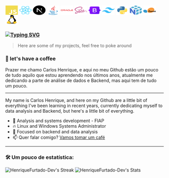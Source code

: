 <div style="display: inline_block"><br>
<img align="center" alt="Henrique-JS" height="30" width="40" src="https://raw.githubusercontent.com/devicons/devicon/master/icons/javascript/javascript-plain.svg">
<img align="center" alt="Henrique-html" height="30" width="40" src="https://github.com/devicons/devicon/blob/master/icons/react/react-original.svg">
<img align="center" alt="Henrique-CSS" height="30" width="40" src="https://github.com/devicons/devicon/blob/master/icons/nextjs/nextjs-original.svg">
    
<img align="center" alt="Henrique-html" height="30" width="40" src="https://github.com/devicons/devicon/blob/master/icons/java/java-original.svg">
<img align="center" alt="Henrique-html" height="30" width="40" src="https://github.com/devicons/devicon/blob/master/icons/oracle/oracle-original.svg">

<img align="center" alt="Henrique-SASS" height="30" width="40" src="https://raw.githubusercontent.com/devicons/devicon/master/icons/sass/sass-original.svg">
<img align="center" alt="Henrique-Bootstrap" height="30" width="40" src="https://raw.githubusercontent.com/devicons/devicon/master/icons/bootstrap/bootstrap-original.svg">
<img align="center" alt="Henrique-Bootstrap" height="30" width="40" src="https://github.com/devicons/devicon/blob/master/icons/tailwindcss/tailwindcss-original.svg">

<img align="center" alt="Henrique-py" height="30" width="40" src="https://raw.githubusercontent.com/devicons/devicon/master/icons/python/python-original.svg">
<img align="center" alt="Henrique-py" height="30" width="40" src="https://github.com/devicons/devicon/blob/master/icons/numpy/numpy-original.svg">
<img align="center" alt="Henrique-py" height="30" width="40" src="https://github.com/devicons/devicon/blob/master/icons/scikitlearn/scikitlearn-original.svg">

<img align="center" alt="Henrique-py" height="30" width="40" src="https://github.com/devicons/devicon/blob/master/icons/linux/linux-original.svg">
</div>

###  [![Typing SVG](https://readme-typing-svg.demolab.com?font=Fira+Code&pause=1000&color=F7EE29&center=true&vCenter=true&random=false&width=435&lines=Hello+Dev!+Welcome+to+my+Github;I+am+a+Windows+Systems+Administrator;I+am+a+Linux+Systems+Administrator)](https://git.io/typing-svg)

<div>
    <blockquote>
       Here are some of my projects, feel free to poke around
    </blockquote>
</div>

### 👋 let's have a coffee

Prazer me chamo Carlos Henrique, e aqui no meu Github estão um pouco de tudo aquilo que estou aprendendo nos últimos anos, atualmente me dedicando a parte de análise de dados e Backend, mas aqui tem de tudo um pouco.

---

My name is Carlos Henrique, and here on my Github are a little bit of everything I've been learning in recent years, currently dedicating myself to data analysis and Backend, but here's a little bit of everything.

- 🎒 Analysis and systems development - FIAP 
- 🔥 Linux and Windows Systems Administrator
- 🚀 Focused on backend and data analysis
- 📫 Quer falar comigo? <a href="mailto:carloshenrique.furtado@hotmail.com"> Vamos tomar um café </a>

---


<h3 align="left"> 🛠️ Um pouco de estatística:</h3>



![HenriqueFurtado-Dev's Streak](https://github-readme-streak-stats.herokuapp.com/?user=HenriqueFurtado-Dev&theme=vue-dark&hide_border=true)
![HenriqueFurtado-Dev's Stats](https://github-readme-stats.vercel.app/api?username=HenriqueFurtado-Dev&theme=vue-dark&show_icons=true&hide_border=true&count_private=true)

